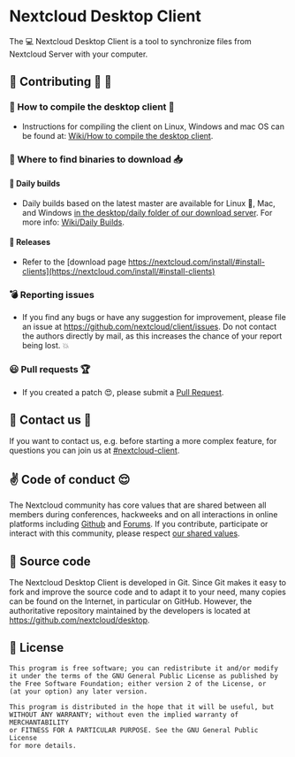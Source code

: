 # Nextcloud Desktop Client

The :computer: Nextcloud Desktop Client is a tool to synchronize files from Nextcloud Server
with your computer.

## :blue_heart: Contributing :tada: :dancer:

### :hammer: How to compile the desktop client :wrench:

- Instructions for compiling the client on Linux, Windows and mac OS can be found at:
[Wiki/How to compile the desktop client](https://github.com/nextcloud/desktop/wiki/How-to-compile-the-desktop-client).

### :mag_right: Where to find binaries to download :inbox_tray:

#### :high_brightness: Daily builds

- Daily builds based on the latest master are available for Linux :penguin:, Mac, and Windows
[in the desktop/daily folder of our download server](https://download.nextcloud.com/desktop/daily).
For more info: [Wiki/Daily Builds](https://github.com/nextcloud/desktop/wiki/Daily-Builds).

#### :rocket: Releases

- Refer to the [download page https://nextcloud.com/install/#install-clients](https://nextcloud.com/install/#install-clients)

### :bomb: Reporting issues

- If you find any bugs or have any suggestion for improvement, please
file an issue at https://github.com/nextcloud/client/issues. Do not
contact the authors directly by mail, as this increases the chance
of your report being lost. :boom:

### :smiley: Pull requests :trophy:

- If you created a patch :heart_eyes:, please submit a [Pull
Request](https://github.com/nextcloud/client/pulls).

## :satellite: Contact us :speech_balloon:

If you want to contact us, e.g. before starting a more complex feature, for questions
you can join us at
[#nextcloud-client](irc://irc.freenode.net/#nextcloud-client).

## :v: Code of conduct :relieved:

The Nextcloud community has core values that are shared between all members during conferences, hackweeks and on all interactions in online platforms including [Github](https://github.com/nextcloud) and [Forums](https://help.nextcloud.com). If you contribute, participate or interact with this community, please respect [our shared values](https://nextcloud.com/code-of-conduct/).

## :memo: Source code

The Nextcloud Desktop Client is developed in Git. Since Git makes it easy to
fork and improve the source code and to adapt it to your need, many copies
can be found on the Internet, in particular on GitHub. However, the
authoritative repository maintained by the developers is located at
https://github.com/nextcloud/desktop.

## :scroll: License

    This program is free software; you can redistribute it and/or modify
    it under the terms of the GNU General Public License as published by
    the Free Software Foundation; either version 2 of the License, or
    (at your option) any later version.

    This program is distributed in the hope that it will be useful, but
    WITHOUT ANY WARRANTY; without even the implied warranty of MERCHANTABILITY
    or FITNESS FOR A PARTICULAR PURPOSE. See the GNU General Public License
    for more details.


